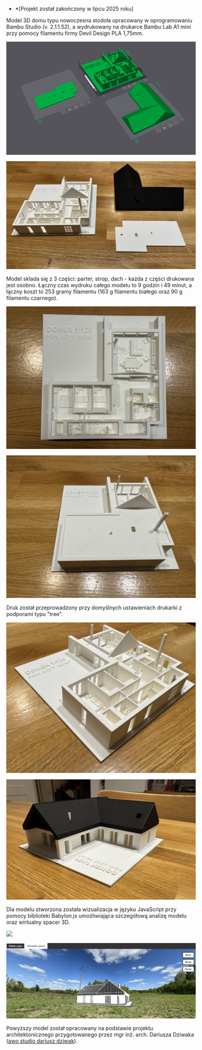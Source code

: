 * *[Projekt został zakończony w lipcu 2025 roku]

Model 3D domu typu nowoczesna stodoła opracowany w oprogramowaniu Bambu Studio (v. 2.1.1.52), a wydrukowany na drukarce Bambu Lab A1 mini przy pomocy filamentu firmy Devil Design PLA 1,75mm.

![](/imgs/bambu_studio_vis.png)

![](/imgs/print_vis/IMG_8375.jpeg)

Model sklada się z 3 części: parter, strop, dach - każda z części drukowana jest osobno. Łączny czas wydruku całego modelu to 9 godzin i 49 minut, a łączny koszt to 253 gramy filamentu (163 g filamentu białego oraz 90 g filamentu czarnego).

![](/imgs/print_vis/IMG_8390.jpeg)

![](/imgs/print_vis/IMG_8380.jpeg)

Druk został przeprowadzony przy domyślnych ustawieniach drukarki z podporami typu "tree".

![](/imgs/print_vis/IMG_8378.jpeg)

![](/imgs/print_vis/IMG_8384.jpeg)

Dla modelu stworzona została wizualizacja w języku JavaScript przy pomocy biblioteki Babylon.js umożliwiająca szczegółową analizę modelu oraz wirtualny spacer 3D.

![](/imgs/domek3d.gif)

![](/imgs/domek3d_spacer.png)

Powyższy model został opracowany na podstawie projektu architektonicznego przygotowanego przez mgr inż. arch. Dariusza Dziwaka ([awo studio dariusz dziwak](https://www.instagram.com/awo_studio_)).
